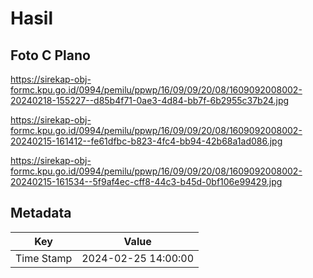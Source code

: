 # Hasil

## Foto C Plano

https://sirekap-obj-formc.kpu.go.id/0994/pemilu/ppwp/16/09/09/20/08/1609092008002-20240218-155227--d85b4f71-0ae3-4d84-bb7f-6b2955c37b24.jpg

https://sirekap-obj-formc.kpu.go.id/0994/pemilu/ppwp/16/09/09/20/08/1609092008002-20240215-161412--fe61dfbc-b823-4fc4-bb94-42b68a1ad086.jpg

https://sirekap-obj-formc.kpu.go.id/0994/pemilu/ppwp/16/09/09/20/08/1609092008002-20240215-161534--5f9af4ec-cff8-44c3-b45d-0bf106e99429.jpg


## Metadata

| Key        | Value               |
| ---------- | ------------------- |
| Time Stamp | 2024-02-25 14:00:00 |




